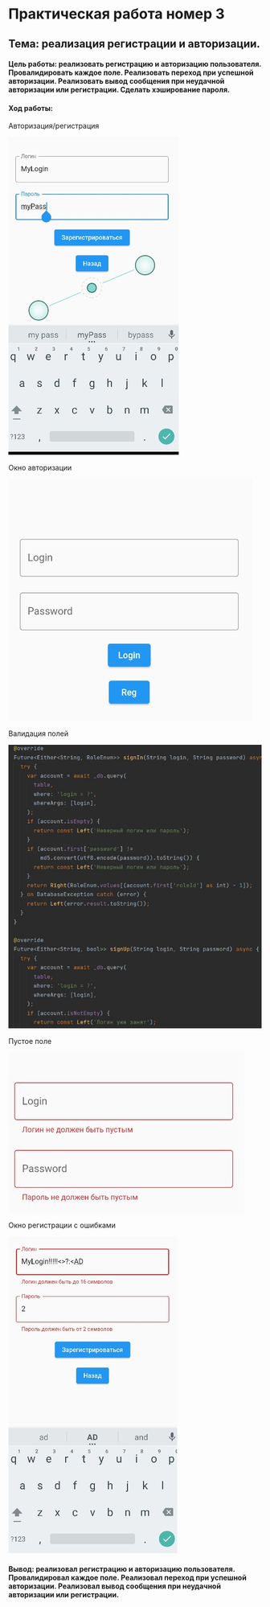 # Практическая работа номер 3
## Тема: реализация регистрации и авторизации.

#### Цель работы: реализовать регистрацию и авторизацию пользователя. Провалидировать каждое поле. Реализовать переход при успешной авторизации. Реализовать вывод сообщения при неудачной авторизации или регистрации. Сделать хэширование пароля.

#### Ход работы:

Авторизация/регистрация

![](screen/auth.jpg)

Окно авторизации

![](screen/login.jpg)

Валидация полей

![](screen/validation.jpg)

Пустое поле

![](screen/nullfield.jpg)

Окно регистрации с ошибками

![](screen/regbug.jpg)

#### Вывод: реализовал регистрацию и авторизацию пользователя. Провалидировал каждое поле. Реализовал переход при успешной авторизации. Реализовал вывод сообщения при неудачной авторизации или регистрации.
